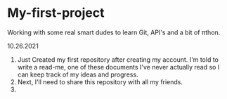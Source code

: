 # My-first-project
Working with some real smart dudes to learn Git, API's and a bit of πthon.

10.26.2021 
1. Just Created my first repository after creating my account. I'm told to write a read-me, one of these documents I've never actually read so I can keep track of my ideas and progress.
2. Next, I'll need to share this repository with all my friends.
3. 
